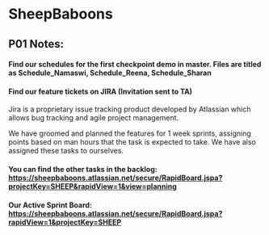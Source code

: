# SheepBaboons

## P01 Notes: 
#### Find our schedules for the first checkpoint demo in master. Files are titled as Schedule_Namaswi, Schedule_Reena, Schedule_Sharan

#### Find our feature tickets on JIRA (Invitation sent to TA)
Jira is a proprietary issue tracking product developed by Atlassian which allows bug tracking and agile project management.

We have groomed and planned the features for 1 week sprints, assigning points based on man hours that the task is expected to take. We have also assigned these tasks to ourselves.
#### You can find the other tasks in the backlog: https://sheepbaboons.atlassian.net/secure/RapidBoard.jspa?projectKey=SHEEP&rapidView=1&view=planning
#### Our Active Sprint Board: https://sheepbaboons.atlassian.net/secure/RapidBoard.jspa?rapidView=1&projectKey=SHEEP



